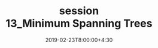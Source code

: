 ---
type: lecture
date: 2019-02-23T8:00:00+4:30
title: session 13_Minimum Spanning Trees
slides: /static_files/presentations/DA_session13_chapter23CLRS MST.pdf
#notes: /static_files/presentations/lec.zip
#codes: /static_files/presentations/code.zip
#tldr: "Short text to discribe what this lecture is about."
#thumbnail: /static_files/presentations/lec.jpg
---